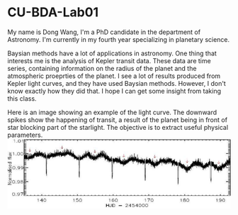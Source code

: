 # CU-BDA-Lab01


My name is Dong Wang, I'm a PhD candidate in the department of Astronomy. I'm currently in my fourth year specializing in planetary science. 

Baysian methods have a lot of applications in astronomy. 
One thing that interests me is the analysis of Kepler transit data. These data are time series, containing  information on the radius of the planet and the atmospheric proeprties of the planet. I see a lot of results produced from Kepler light curves, and they have used Baysian methods. However, I don't know exactly how they did that. I hope I can get some insight from taking this class. 

Here is an image showing an example of the light curve. The downward spikes show the happening of transit, a result of the planet being in front of star blocking part of the starlight. The objective is to extract useful physical parameters.  
![](Light_Curve.jpg?raw=true)

  


